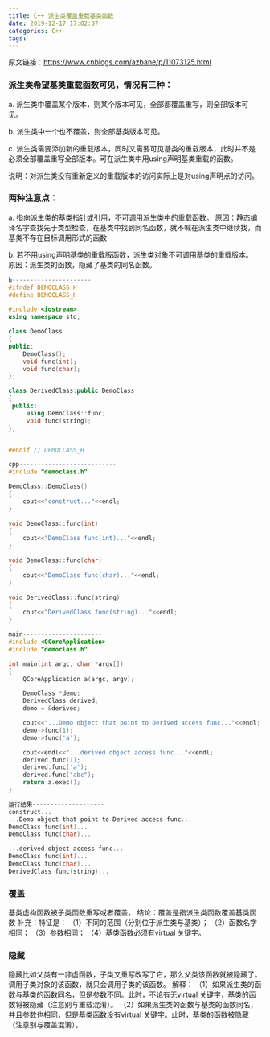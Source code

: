 ```yaml
---
title: C++ 派生类覆盖重载基类函数
date: 2019-12-17 17:02:07
categories: C++
tags:
---
```

原文链接：https://www.cnblogs.com/azbane/p/11073125.html

### 派生类希望基类重载函数可见，情况有三种：

a. 派生类中覆盖某个版本，则某个版本可见，全部都覆盖重写，则全部版本可见。

b. 派生类中一个也不覆盖，则全部基类版本可见。

c. 派生类需要添加新的重载版本，同时又需要可见基类的重载版本，此时并不是必须全部覆盖重写全部版本。可在派生类中用using声明基类重载的函数。

说明：对派生类没有重新定义的重载版本的访问实际上是对using声明点的访问。

### 两种注意点：

a. 指向派生类的基类指针或引用，不可调用派生类中的重载函数。
  原因：静态编译名字查找先于类型检查，在基类中找到同名函数，就不喊在派生类中继续找，而基类不存在目标调用形式的函数

b. 若不用using声明基类的重载版函数，派生类对象不可调用基类的重载版本。
  原因：派生类的函数，隐藏了基类的同名函数。

```cpp
h----------------------
#ifndef DEMOCLASS_H
#define DEMOCLASS_H

#include <iostream>
using namespace std;

class DemoClass
{
public:
    DemoClass();
    void func(int);
    void func(char);
};

class DerivedClass:public DemoClass
{
 public:
     using DemoClass::func;
     void func(string);
};


#endif // DEMOCLASS_H

cpp---------------------------
#include "democlass.h"

DemoClass::DemoClass()
{
    cout<<"construct..."<<endl;
}

void DemoClass::func(int)
{
    cout<<"DemoClass func(int)..."<<endl;
}

void DemoClass::func(char)
{
    cout<<"DemoClass func(char)..."<<endl;
}

void DerivedClass::func(string)
{
    cout<<"DerivedClass func(string)..."<<endl;
}

main----------------------
#include <QCoreApplication>
#include "democlass.h"

int main(int argc, char *argv[])
{
    QCoreApplication a(argc, argv);

    DemoClass *demo;
    DerivedClass derived;
    demo = &derived;

    cout<<"...Demo object that point to Derived access func..."<<endl;
    demo->func(1);
    demo->func('a');

    cout<<endl<<"...derived object access func..."<<endl;
    derived.func(1);
    derived.func('a');
    derived.func("abc");
    return a.exec();
}

运行结果--------------------
construct...
...Demo object that point to Derived access func...
DemoClass func(int)...
DemoClass func(char)...

...derived object access func...
DemoClass func(int)...
DemoClass func(char)...
DerivedClass func(string)...
```
### 覆盖
基类虚构函数被子类函数重写或者覆盖。
结论：覆盖是指派生类函数覆盖基类函数
补充：特征是：
       （1）不同的范围（分别位于派生类与基类）；
       （2）函数名字相同；
       （3）参数相同；
       （4）基类函数必须有virtual 关键字。

### 隐藏
隐藏比如父类有一非虚函数，子类又重写改写了它，那么父类该函数就被隐藏了。调用子类对象的该函数，就只会调用子类的该函数。
解释：
（1）如果派生类的函数与基类的函数同名，但是参数不同。此时，不论有无virtual
关键字，基类的函数将被隐藏（注意别与重载混淆）。
（2）如果派生类的函数与基类的函数同名，并且参数也相同，但是基类函数没有virtual
关键字。此时，基类的函数被隐藏（注意别与覆盖混淆）。